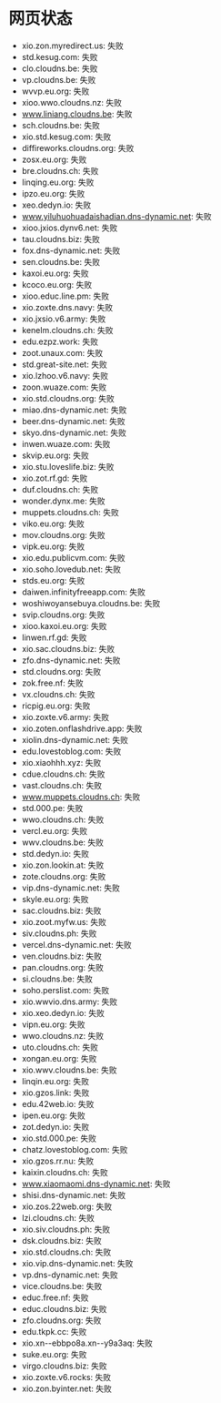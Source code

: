 # 网页状态
- xio.zon.myredirect.us: 失败
- std.kesug.com: 失败
- clo.cloudns.be: 失败
- vp.cloudns.be: 失败
- wvvp.eu.org: 失败
- xioo.wwo.cloudns.nz: 失败
- www.liniang.cloudns.be: 失败
- sch.cloudns.be: 失败
- xio.std.kesug.com: 失败
- diffireworks.cloudns.org: 失败
- zosx.eu.org: 失败
- bre.cloudns.ch: 失败
- linqing.eu.org: 失败
- ipzo.eu.org: 失败
- xeo.dedyn.io: 失败
- www.yiluhuohuadaishadian.dns-dynamic.net: 失败
- xioo.jxios.dynv6.net: 失败
- tau.cloudns.biz: 失败
- fox.dns-dynamic.net: 失败
- sen.cloudns.be: 失败
- kaxoi.eu.org: 失败
- kcoco.eu.org: 失败
- xioo.educ.line.pm: 失败
- xio.zoxte.dns.navy: 失败
- xio.jxsio.v6.army: 失败
- kenelm.cloudns.ch: 失败
- edu.ezpz.work: 失败
- zoot.unaux.com: 失败
- std.great-site.net: 失败
- xio.lzhoo.v6.navy: 失败
- zoon.wuaze.com: 失败
- xio.std.cloudns.org: 失败
- miao.dns-dynamic.net: 失败
- beer.dns-dynamic.net: 失败
- skyo.dns-dynamic.net: 失败
- inwen.wuaze.com: 失败
- skvip.eu.org: 失败
- xio.stu.loveslife.biz: 失败
- xio.zot.rf.gd: 失败
- duf.cloudns.ch: 失败
- wonder.dynx.me: 失败
- muppets.cloudns.ch: 失败
- viko.eu.org: 失败
- mov.cloudns.org: 失败
- vipk.eu.org: 失败
- xio.edu.publicvm.com: 失败
- xio.soho.lovedub.net: 失败
- stds.eu.org: 失败
- daiwen.infinityfreeapp.com: 失败
- woshiwoyansebuya.cloudns.be: 失败
- svip.cloudns.org: 失败
- xioo.kaxoi.eu.org: 失败
- linwen.rf.gd: 失败
- xio.sac.cloudns.biz: 失败
- zfo.dns-dynamic.net: 失败
- std.cloudns.org: 失败
- zok.free.nf: 失败
- vx.cloudns.ch: 失败
- ricpig.eu.org: 失败
- xio.zoxte.v6.army: 失败
- xio.zoten.onflashdrive.app: 失败
- xiolin.dns-dynamic.net: 失败
- edu.lovestoblog.com: 失败
- xio.xiaohhh.xyz: 失败
- cdue.cloudns.ch: 失败
- vast.cloudns.ch: 失败
- www.muppets.cloudns.ch: 失败
- std.000.pe: 失败
- wwo.cloudns.ch: 失败
- vercl.eu.org: 失败
- wwv.cloudns.be: 失败
- std.dedyn.io: 失败
- xio.zon.lookin.at: 失败
- zote.cloudns.org: 失败
- vip.dns-dynamic.net: 失败
- skyle.eu.org: 失败
- sac.cloudns.biz: 失败
- xio.zoot.myfw.us: 失败
- siv.cloudns.ph: 失败
- vercel.dns-dynamic.net: 失败
- ven.cloudns.biz: 失败
- pan.cloudns.org: 失败
- si.cloudns.be: 失败
- soho.perslist.com: 失败
- xio.wwvio.dns.army: 失败
- xio.xeo.dedyn.io: 失败
- vipn.eu.org: 失败
- wwo.cloudns.nz: 失败
- uto.cloudns.ch: 失败
- xongan.eu.org: 失败
- xio.wwv.cloudns.be: 失败
- linqin.eu.org: 失败
- xio.gzos.link: 失败
- edu.42web.io: 失败
- ipen.eu.org: 失败
- zot.dedyn.io: 失败
- xio.std.000.pe: 失败
- chatz.lovestoblog.com: 失败
- xio.gzos.rr.nu: 失败
- kaixin.cloudns.ch: 失败
- www.xiaomaomi.dns-dynamic.net: 失败
- shisi.dns-dynamic.net: 失败
- xio.zos.22web.org: 失败
- lzi.cloudns.ch: 失败
- xio.siv.cloudns.ph: 失败
- dsk.cloudns.biz: 失败
- xio.std.cloudns.ch: 失败
- xio.vip.dns-dynamic.net: 失败
- vp.dns-dynamic.net: 失败
- vice.cloudns.be: 失败
- educ.free.nf: 失败
- educ.cloudns.biz: 失败
- zfo.cloudns.org: 失败
- edu.tkpk.cc: 失败
- xio.xn--ebbpo8a.xn--y9a3aq: 失败
- suke.eu.org: 失败
- virgo.cloudns.biz: 失败
- xio.zoxte.v6.rocks: 失败
- xio.zon.byinter.net: 失败
